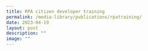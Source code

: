 ```yaml
---
title: RPA citizen developer training
permalink: /media-library/publications/rpatraining/
date: 2023-04-19
layout: post
description: ""
image: ""
---
```

